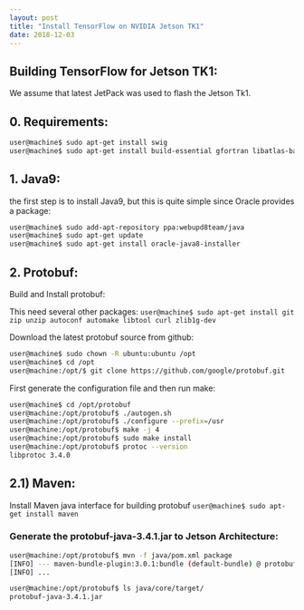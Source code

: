 ```yaml
---
layout: post
title: "Install TensorFlow on NVIDIA Jetson TK1"
date: 2018-12-03
---
```


## Building TensorFlow for Jetson TK1:
We assume that latest JetPack was used to flash the Jetson Tk1.

## 0. Requirements:
```bash
user@machine$ sudo apt-get install swig
user@machine$ sudo apt-get install build-essential gfortran libatlas-base-dev python-pip python-dev
```

## 1. Java9:
the first step is to install Java9, but this is quite simple since Oracle provides a package:
```bash
user@machine$ sudo add-apt-repository ppa:webupd8team/java
user@machine$ sudo apt-get update
user@machine$ sudo apt-get install oracle-java8-installer
```

## 2. Protobuf:
Build and Install protobuf:

This need several other packages:
```user@machine$ sudo apt-get install git zip unzip autoconf automake libtool curl zlib1g-dev```

Download the latest protobuf source from github:
```bash
user@machine$ sudo chown -R ubuntu:ubuntu /opt
user@machine$ cd /opt
user@machine:/opt/$ git clone https://github.com/google/protobuf.git
```

First generate the configuration file and then run make:
```bash
user@machine$ cd /opt/protobuf
user@machine:/opt/protobuf$ ./autogen.sh
user@machine:/opt/protobuf$ ./configure --prefix=/usr
user@machine:/opt/protobuf$ make -j 4
user@machine:/opt/protobuf$ sudo make install
user@machine:/opt/protobuf$ protoc --version
libprotoc 3.4.0
```

## 2.1) Maven:
Install Maven java interface for building protobuf
```user@machine$ sudo apt-get install maven```

### Generate the protobuf-java-3.4.1.jar to Jetson Architecture:
```bash
user@machine:/opt/protobuf$ mvn -f java/pom.xml package
[INFO] --- maven-bundle-plugin:3.0.1:bundle (default-bundle) @ protobuf-java-util ---
[INFO] ...

user@machine:/opt/protobuf$ ls java/core/target/
protobuf-java-3.4.1.jar
```

